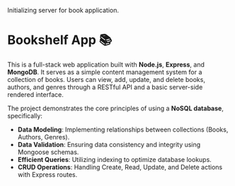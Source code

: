 Initializing server for book application.


# Bookshelf App 📚

This is a full-stack web application built with **Node.js**, **Express**, and **MongoDB**. It serves as a simple content management system for a collection of books. Users can view, add, update, and delete books, authors, and genres through a RESTful API and a basic server-side rendered interface.

The project demonstrates the core principles of using a **NoSQL database**, specifically:
* **Data Modeling**: Implementing relationships between collections (Books, Authors, Genres).
* **Data Validation**: Ensuring data consistency and integrity using Mongoose schemas.
* **Efficient Queries**: Utilizing indexing to optimize database lookups.
* **CRUD Operations**: Handling Create, Read, Update, and Delete actions with Express routes.
